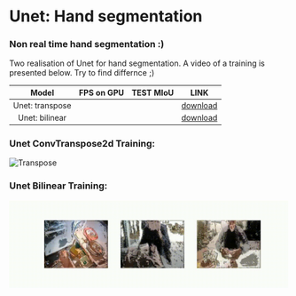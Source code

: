 # Unet: Hand segmentation
### Non real time hand segmentation :)

Two realisation of Unet for hand segmentation. A video of a training is presented below. Try to find differnce ;)

| Model | FPS on GPU | TEST MIoU | LINK |
| :----------------: | :------------: | :------------: | :------------: |
| Unet: transpose | | | [download]() |
| Unet: bilinear | | | [download]() |

### Unet ConvTranspose2d Training:

![Transpose](https://github.com/gleb-papchihin/Unet/blob/main/images/UnetTransposeTwo.gif)

### Unet Bilinear Training:

![Bilinear](https://github.com/gleb-papchihin/Unet/blob/main/images/UnetBilinearTwo.gif)

